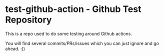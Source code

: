 # test-github-action - Github Test Repository

This is a repo used to do some testing around Github actions.

You will find several commits/PRs/issues which you can just ignore and go ahead. :))
